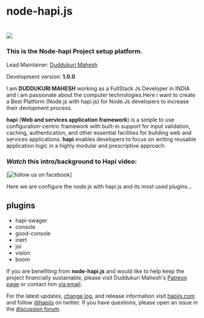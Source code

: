 # node-hapi.js

# <img src="https://raw.github.com/hapijs/hapi/master/images/hapi.png" />
### This is the Node-hapi Project setup platform.

Lead Maintainer: [Duddukuri Mahesh](https://github.com/duddukurimahesh/node-hapi.js)


Development version: **1.0.0**

I am **DUDDUKURI MAHESH** working as a FullStack Js Developer in INDIA and i am passionate about the computer technologies.Here i want to create a Best Platform (Node.js with hapi.js) for Node.Js developers to increase their devlopment process. 

   **hapi** (**Web and services application framework**) is a simple to use configuration-centric framework with built-in support for input validation, caching,
authentication, and other essential facilities for building web and services applications. **hapi** enables
developers to focus on writing reusable application logic in a highly modular and prescriptive approach. 

### *Watch* this intro/background to Hapi video:

[![follow us on facebook](https://www.facebook.com/duddukuri.mahesh)]


Here we are configure the node.js with hapi.js and its most used plugins...

## plugins
* hapi-swager
* console
* good-console
* inert
* joi
* vision
* boom

If you are benefiting from **node-hapi.js** and would like to help keep the project financially sustainable, please visit
Duddukuri Mahesh's [Patreon page](https://www.patreon.com/eranhammer) or contact him [via email](duddukurimahesh@gmail.com).
  
  For the latest updates, [change log](http://hapijs.com/updates), and release information visit [hapijs.com](http://hapijs.com) and follow [@hapijs](https://twitter.com/hapijs) on twitter. If you have questions, please open an issue in the
[discussion forum](https://github.com/hapijs/discuss).
